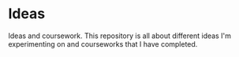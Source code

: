 # Ideas
Ideas and coursework. 
This repository is all about different ideas I'm experimenting on and courseworks that I have completed.
